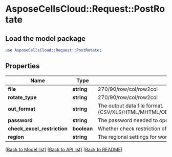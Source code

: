 # AsposeCellsCloud::Request::PostRotate 

## Load the model package
```perl
use AsposeCellsCloud::Request::PostRotate;
```

## Properties
Name | Type | Description | Notes
------------ | ------------- | ------------- | -------------
**file** | **string** | 270/90/row/col/row2col |
**rotate_type** | **string** | 270/90/row/col/row2col |
**out_format** | **string** | The output data file format.(CSV/XLS/HTML/MHTML/ODS/PDF/XML/TXT/TIFF/XLSB/XLSM/XLSX/XLTM/XLTX/XPS/PNG/JPG/JPEG/GIF/EMF/BMP/MD[Markdown]/Numbers) |
**password** | **string** | The password needed to open an Excel file. |
**check_excel_restriction** | **boolean** | Whether check restriction of excel file when user modify cells related objects. |
**region** | **string** | The regional settings for workbook. |  

[[Back to Model list]](../README.md#documentation-for-requests) [[Back to API list]](../README.md#documentation-for-api-endpoints) [[Back to README]](../README.md)

